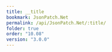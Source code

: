 ```yaml
---
title: __title
bookmark: JsonPatch.Net
permalink: /api/JsonPatch.Net/:title/
folder: true
order: "10.08"
version: "3.0.0"
---
```

